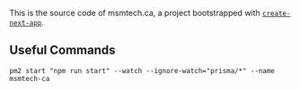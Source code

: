 This is the source code of msmtech.ca, a project bootstrapped with [`create-next-app`](https://github.com/vercel/next.js/tree/canary/packages/create-next-app).

## Useful Commands
```pm2 start "npm run start" --watch --ignore-watch="prisma/*" --name msmtech-ca```